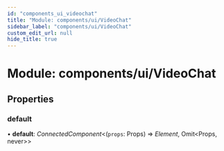 ```yaml
---
id: "components_ui_videochat"
title: "Module: components/ui/VideoChat"
sidebar_label: "components/ui/VideoChat"
custom_edit_url: null
hide_title: true
---
```


# Module: components/ui/VideoChat

## Properties

### default

• **default**: *ConnectedComponent*<(`props`: Props) => *Element*, Omit<Props, never\>\>
